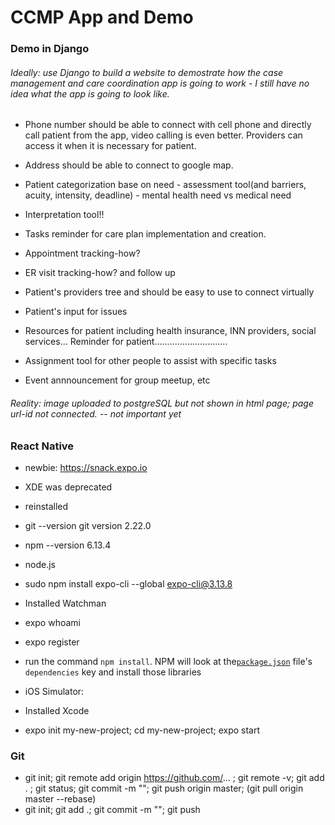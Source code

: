 # CCMP App and Demo

### Demo in Django
###### Ideally: use Django to build a website to demostrate how the case management and care coordination app is going to work - I still have no idea what the app is going to look like.
- Phone number should be able to connect with cell phone and directly call patient from the app, video calling is even better. Providers can access it when it is necessary for patient.

- Address should be able to connect to google map.

- Patient categorization base on need - assessment tool(and barriers, acuity, intensity, deadline) - mental health need vs medical need

- Interpretation tool!!

- Tasks reminder for care plan implementation and creation.

- Appointment tracking-how?

- ER visit tracking-how? and follow up 

- Patient's providers tree and should be easy to use to connect virtually

- Patient's input for issues

- Resources for patient including health insurance, INN providers, social services... Reminder for patient.............................

- Assignment tool for other people to assist with specific tasks

- Event annnouncement for group meetup, etc

###### Reality: image uploaded to postgreSQL but not shown in html page; page url-id not connected. -- not important yet


### React Native

- newbie: https://snack.expo.io

- XDE was deprecated 

- reinstalled
- git --version git version 2.22.0
- npm --version 6.13.4
- node.js

- sudo npm install expo-cli --global  expo-cli@3.13.8
- Installed Watchman

- expo whoami
- expo register

- run the command `npm install`. NPM will look at the[`package.json`](/package.json) file's `dependencies` key and install those libraries

- iOS Simulator:
- Installed Xcode
- expo init my-new-project; cd my-new-project; expo start

### Git
- git init; git remote add origin https://github.com/... ; git remote -v; git add . ; git status; git commit -m ""; git push origin master; (git pull origin master --rebase)
- git init; git add .; git commit -m ""; git push
